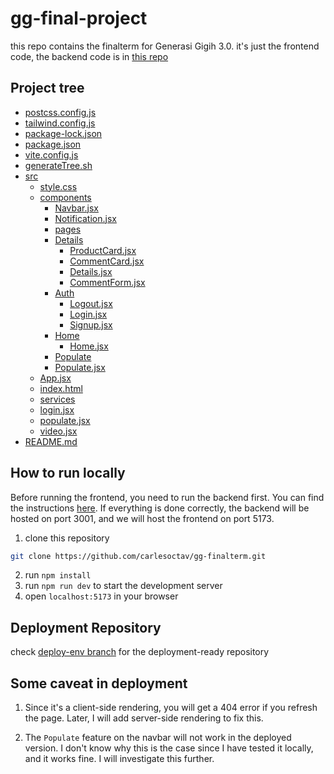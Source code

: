 # gg-final-project

this repo contains the finalterm for Generasi Gigih 3.0.
it's just the frontend code, the backend code is in [this repo](https://github.com/carlesoctav/gg-midterm)

## Project tree

- [postcss.config.js](./postcss.config.js)
- [tailwind.config.js](./tailwind.config.js)
- [package-lock.json](./package-lock.json)
- [package.json](./package.json)
- [vite.config.js](./vite.config.js)
- [generateTree.sh](./generateTree.sh)
- [src](./src)
  - [style.css](./src/style.css)
  - [components](./src/components)
    - [Navbar.jsx](./src/components/Navbar.jsx)
    - [Notification.jsx](./src/components/Notification.jsx)
    - [pages](./src/components/pages)
    - [Details](./src/components/pages/Details)
      - [ProductCard.jsx](./src/components/pages/Details/ProductCard.jsx)
      - [CommentCard.jsx](./src/components/pages/Details/CommentCard.jsx)
      - [Details.jsx](./src/components/pages/Details/Details.jsx)
      - [CommentForm.jsx](./src/components/pages/Details/CommentForm.jsx)
    - [Auth](./src/components/pages/Auth)
      - [Logout.jsx](./src/components/pages/Auth/Logout.jsx)
      - [Login.jsx](./src/components/pages/Auth/Login.jsx)
      - [Signup.jsx](./src/components/pages/Auth/Signup.jsx)
    - [Home](./src/components/pages/Home)
      - [Home.jsx](./src/components/pages/Home/Home.jsx)
    - [Populate](./src/components/pages/Populate)
    - [Populate.jsx](./src/components/pages/Populate/Populate.jsx)
  - [App.jsx](./src/App.jsx)
  - [index.html](./src/index.html)
  - [services](./src/services)
  - [login.jsx](./src/services/login.jsx)
  - [populate.jsx](./src/services/populate.jsx)
  - [video.jsx](./src/services/video.jsx)
- [README.md](./README.md)

## How to run locally

Before running the frontend, you need to run the backend first. You can find the instructions [here](https://github.com/carlesoctav/gg-midterm). If everything is done correctly, the backend will be hosted on port 3001, and we will host the frontend on port 5173.

1. clone this repository

```bash
git clone https://github.com/carlesoctav/gg-finalterm.git
```

2. run `npm install`
3. run `npm run dev` to start the development server
4. open `localhost:5173` in your browser

## Deployment Repository

check [deploy-env branch](https://github.com/carlesoctav/gg-finalterm/tree/deploy-env) for the deployment-ready repository

## Some caveat in deployment

1. Since it's a client-side rendering, you will get a 404 error if you refresh the page. Later, I will add server-side rendering to fix this.

2. The `Populate` feature on the navbar will not work in the deployed version. I don't know why this is the case since I have tested it locally, and it works fine. I will investigate this further.
